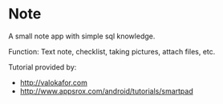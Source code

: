 # Note

A small note app with simple sql knowledge.

Function: Text note, checklist, taking pictures, attach files, etc.

Tutorial provided by:
- http://valokafor.com
- http://www.appsrox.com/android/tutorials/smartpad
